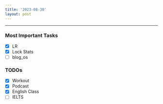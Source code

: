 ```yaml
---
title: '2023-08-30'
layout: post
---
```


---

### Most Important Tasks

- [x] LR
- [x] Lock Stats
- [ ] blog_os

### TODOs

- [x] Workout
- [x] Podcast
- [x] English Class
- [ ] IELTS
